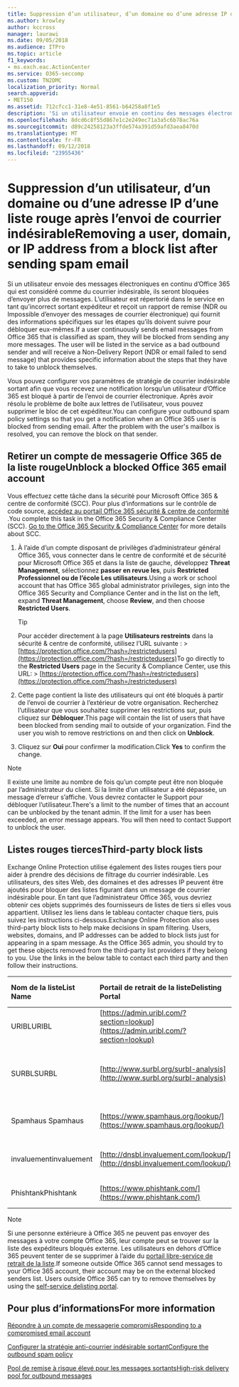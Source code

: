 ```yaml
---
title: Suppression d’un utilisateur, d’un domaine ou d’une adresse IP d’une liste rouge après l’envoi de courrier indésirable
ms.author: krowley
author: kccross
manager: laurawi
ms.date: 09/05/2018
ms.audience: ITPro
ms.topic: article
f1_keywords:
- ms.exch.eac.ActionCenter
ms.service: O365-seccomp
ms.custom: TN2DMC
localization_priority: Normal
search.appverid:
- MET150
ms.assetid: 712cfcc1-31e8-4e51-8561-b64258a8f1e5
description: 'Si un utilisateur envoie en continu des messages électroniques classés comme courriers indésirables depuis Office 365, ses envois seront bloqués. '
ms.openlocfilehash: 8dcd6c8f55d867e1c2e249ec71a3a5c6b78ac76a
ms.sourcegitcommit: d89c24258123a3ffde574a391d59afd3aea8470d
ms.translationtype: MT
ms.contentlocale: fr-FR
ms.lasthandoff: 09/12/2018
ms.locfileid: "23955436"
---
```

# <a name="removing-a-user-domain-or-ip-address-from-a-block-list-after-sending-spam-email"></a><span data-ttu-id="55236-103">Suppression d’un utilisateur, d’un domaine ou d’une adresse IP d’une liste rouge après l’envoi de courrier indésirable</span><span class="sxs-lookup"><span data-stu-id="55236-103">Removing a user, domain, or IP address from a block list after sending spam email</span></span>

<span data-ttu-id="55236-p101">Si un utilisateur envoie des messages électroniques en continu d’Office 365 qui est considéré comme du courrier indésirable, ils seront bloquées d’envoyer plus de messages. L’utilisateur est répertorié dans le service en tant qu’incorrect sortant expéditeur et reçoit un rapport de remise (NDR ou Impossible d’envoyer des messages de courrier électronique) qui fournit des informations spécifiques sur les étapes qu’ils doivent suivre pour débloquer eux-mêmes.</span><span class="sxs-lookup"><span data-stu-id="55236-p101">If a user continuously sends email messages from Office 365 that is classified as spam, they will be blocked from sending any more messages. The user will be listed in the service as a bad outbound sender and will receive a Non-Delivery Report (NDR or email failed to send message) that provides specific information about the steps that they have to take to unblock themselves.</span></span>

<span data-ttu-id="55236-p102">Vous pouvez configurer vos paramètres de stratégie de courrier indésirable sortant afin que vous recevez une notification lorsqu’un utilisateur d’Office 365 est bloqué à partir de l’envoi de courrier électronique. Après avoir résolu le problème de boîte aux lettres de l’utilisateur, vous pouvez supprimer le bloc de cet expéditeur.</span><span class="sxs-lookup"><span data-stu-id="55236-p102">You can configure your outbound spam policy settings so that you get a notification when an Office 365 user is blocked from sending email. After the problem with the user's mailbox is resolved, you can remove the block on that sender.</span></span>
  
## <a name="unblock-a-blocked-office-365-email-account"></a><span data-ttu-id="55236-108">Retirer un compte de messagerie Office 365 de la liste rouge</span><span class="sxs-lookup"><span data-stu-id="55236-108">Unblock a blocked Office 365 email account</span></span>

<span data-ttu-id="55236-p103">Vous effectuez cette tâche dans la sécurité pour Microsoft Office 365 & centre de conformité (SCC). Pour plus d’informations sur le contrôle de code source, [accédez au portail Office 365 sécurité & centre de conformité](go-to-the-securitycompliance-center.md) .</span><span class="sxs-lookup"><span data-stu-id="55236-p103">You complete this task in the Office 365 Security & Compliance Center (SCC). [Go to the Office 365 Security & Compliance Center](go-to-the-securitycompliance-center.md) for more details about SCC.</span></span>

1. <span data-ttu-id="55236-111">À l’aide d’un compte disposant de privilèges d’administrateur général Office 365, vous connecter dans le centre de conformité et de sécurité pour Microsoft Office 365 et dans la liste de gauche, développez **Threat Management**, sélectionnez **passer en revue les**, puis **Restricted Professionnel ou de l’école Les utilisateurs**.</span><span class="sxs-lookup"><span data-stu-id="55236-111">Using a work or school account that has Office 365 global administrator privileges, sign into the Office 365 Security and Compliance Center and in the list on the left, expand **Threat Management**, choose **Review**, and then choose **Restricted Users**.</span></span>
    
    > [!TIP]
    > <span data-ttu-id="55236-112">Pour accéder directement à la page **Utilisateurs restreints** dans la sécurité &amp; centre de conformité, utilisez l’URL suivante : >[https://protection.office.com/?hash=/restrictedusers](https://protection.office.com/?hash=/restrictedusers)</span><span class="sxs-lookup"><span data-stu-id="55236-112">To go directly to the **Restricted Users** page in the Security &amp; Compliance Center, use this URL: > [https://protection.office.com/?hash=/restrictedusers](https://protection.office.com/?hash=/restrictedusers)</span></span>

2. <span data-ttu-id="55236-p104">Cette page contient la liste des utilisateurs qui ont été bloqués à partir de l’envoi de courrier à l’extérieur de votre organisation.  Recherchez l’utilisateur que vous souhaitez supprimer les restrictions sur, puis cliquez sur **Débloquer**.</span><span class="sxs-lookup"><span data-stu-id="55236-p104">This page will contain the list of users that have been blocked from sending mail to outside of your organization.  Find the user you wish to remove restrictions on and then click on **Unblock**.</span></span>

3. <span data-ttu-id="55236-115">Cliquez sur **Oui** pour confirmer la modification.</span><span class="sxs-lookup"><span data-stu-id="55236-115">Click **Yes** to confirm the change.</span></span> 
    
> [!NOTE]
> <span data-ttu-id="55236-p105">Il existe une limite au nombre de fois qu’un compte peut être non bloquée par l’administrateur du client. Si la limite d’un utilisateur a été dépassée, un message d’erreur s’affiche. Vous devrez contacter le Support pour débloquer l’utilisateur.</span><span class="sxs-lookup"><span data-stu-id="55236-p105">There's a limit to the number of times that an account can be unblocked by the tenant admin. If the limit for a user has been exceeded, an error message appears. You will then need to contact Support to unblock the user.</span></span>
  
## <a name="third-party-block-lists"></a><span data-ttu-id="55236-118">Listes rouges tierces</span><span class="sxs-lookup"><span data-stu-id="55236-118">Third-party block lists</span></span>

<span data-ttu-id="55236-p106">Exchange Online Protection utilise également des listes rouges tiers pour aider à prendre des décisions de filtrage du courrier indésirable. Les utilisateurs, des sites Web, des domaines et des adresses IP peuvent être ajoutés pour bloquer des listes figurant dans un message de courrier indésirable pour. En tant que l’administrateur Office 365, vous devriez obtenir ces objets supprimés des fournisseurs de listes de tiers si elles vous appartient. Utilisez les liens dans le tableau contacter chaque tiers, puis suivez les instructions ci-dessous.</span><span class="sxs-lookup"><span data-stu-id="55236-p106">Exchange Online Protection also uses third-party block lists to help make decisions in spam filtering. Users, websites, domains, and IP addresses can be added to block lists just for appearing in a spam message. As the Office 365 admin, you should try to get these objects removed from the third-party list providers if they belong to you. Use the links in the below table to contact each third party and then follow their instructions.</span></span>

|<span data-ttu-id="55236-123">**Nom de la liste**</span><span class="sxs-lookup"><span data-stu-id="55236-123">**List Name**</span></span>|<span data-ttu-id="55236-124">**Portail de retrait de la liste**</span><span class="sxs-lookup"><span data-stu-id="55236-124">**Delisting Portal**</span></span>|<span data-ttu-id="55236-125">**Pour plus d'informations**</span><span class="sxs-lookup"><span data-stu-id="55236-125">**For more information**</span></span>|
|:-----|:-----|:-----|
|<span data-ttu-id="55236-126">URIBL</span><span class="sxs-lookup"><span data-stu-id="55236-126">URIBL</span></span>  <br/> |[https://admin.uribl.com/?section=lookup](https://admin.uribl.com/?section=lookup) <br/> |[<span data-ttu-id="55236-127">Site Web URIBL</span><span class="sxs-lookup"><span data-stu-id="55236-127">URIBL website </span></span>](https://uribl.com/) <br/> |
|<span data-ttu-id="55236-128">SURBL</span><span class="sxs-lookup"><span data-stu-id="55236-128">SURBL</span></span>  <br/> |[http://www.surbl.org/surbl-analysis](http://www.surbl.org/surbl-analysis) <br/> |[<span data-ttu-id="55236-129">Présentation de données de réputation d’URI SURBL</span><span class="sxs-lookup"><span data-stu-id="55236-129">Introducing SURBL URI reputation data</span></span>](http://www.surbl.org/) <br/> |
|<span data-ttu-id="55236-130">Spamhaus </span><span class="sxs-lookup"><span data-stu-id="55236-130">Spamhaus</span></span>  <br/> |[https://www.spamhaus.org/lookup/](https://www.spamhaus.org/lookup/) <br/> |[<span data-ttu-id="55236-131">Présentation du filtrage DNSBL</span><span class="sxs-lookup"><span data-stu-id="55236-131">Understanding DNSBL Filtering</span></span>](https://www.spamhaus.org/whitepapers/dnsbl_function/) <br/> |
|<span data-ttu-id="55236-132">invaluement</span><span class="sxs-lookup"><span data-stu-id="55236-132">invaluement</span></span>  <br/> |[http://dnsbl.invaluement.com/lookup/](http://dnsbl.invaluement.com/lookup/) <br/> |[<span data-ttu-id="55236-133">liste de blocage du courrier indésirable de liste</span><span class="sxs-lookup"><span data-stu-id="55236-133">invaluement anti-spam list</span></span>](http://dnsbl.invaluement.com/) <br/> |
|<span data-ttu-id="55236-134">Phishtank</span><span class="sxs-lookup"><span data-stu-id="55236-134">Phishtank</span></span>  <br/> |[https://www.phishtank.com/](https://www.phishtank.com/) <br/> |[<span data-ttu-id="55236-135">PhishTank Forum aux questions</span><span class="sxs-lookup"><span data-stu-id="55236-135">PhishTank FAQ</span></span>](https://www.phishtank.com/faq.php) <br/> |

> [!NOTE]
> <span data-ttu-id="55236-p107">Si une personne extérieure à Office 365 ne peuvent pas envoyer des messages à votre compte Office 365, leur compte peut se trouver sur la liste des expéditeurs bloqués externe. Les utilisateurs en dehors d’Office 365 peuvent tenter de se supprimer à l’aide du [portail libre-service de retrait de la liste](https://docs.microsoft.com/en-us/office365/SecurityCompliance/use-the-delist-portal-to-remove-yourself-from-the-office-365-blocked-senders-lis).</span><span class="sxs-lookup"><span data-stu-id="55236-p107">If someone outside Office 365 cannot send messages to your Office 365 account, their account may be on the external blocked senders list. Users outside Office 365 can try to remove themselves by using the [self-service delisting portal](https://docs.microsoft.com/en-us/office365/SecurityCompliance/use-the-delist-portal-to-remove-yourself-from-the-office-365-blocked-senders-lis).</span></span> 

## <a name="for-more-information"></a><span data-ttu-id="55236-138">Pour plus d’informations</span><span class="sxs-lookup"><span data-stu-id="55236-138">For more information</span></span>

[<span data-ttu-id="55236-139">Répondre à un compte de messagerie compromis</span><span class="sxs-lookup"><span data-stu-id="55236-139">Responding to a compromised email account</span></span>](responding-to-a-compromised-email-account.md)

[<span data-ttu-id="55236-140">Configurer la stratégie anti-courrier indésirable sortant</span><span class="sxs-lookup"><span data-stu-id="55236-140">Configure the outbound spam policy</span></span>](configure-the-outbound-spam-policy.md)
  
[<span data-ttu-id="55236-141">Pool de remise à risque élevé pour les messages sortants</span><span class="sxs-lookup"><span data-stu-id="55236-141">High-risk delivery pool for outbound messages</span></span>](high-risk-delivery-pool-for-outbound-messages.md)

  

  

